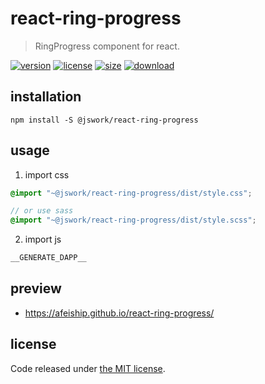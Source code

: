 # react-ring-progress
> RingProgress component for react.

[![version][version-image]][version-url]
[![license][license-image]][license-url]
[![size][size-image]][size-url]
[![download][download-image]][download-url]

## installation
```shell
npm install -S @jswork/react-ring-progress
```

## usage
1. import css
  ```scss
  @import "~@jswork/react-ring-progress/dist/style.css";

  // or use sass
  @import "~@jswork/react-ring-progress/dist/style.scss";
  ```
2. import js
  ```js
__GENERATE_DAPP__
  ```

## preview
- https://afeiship.github.io/react-ring-progress/

## license
Code released under [the MIT license](https://github.com/afeiship/react-ring-progress/blob/master/LICENSE.txt).

[version-image]: https://img.shields.io/npm/v/@jswork/react-ring-progress
[version-url]: https://npmjs.org/package/@jswork/react-ring-progress

[license-image]: https://img.shields.io/npm/l/@jswork/react-ring-progress
[license-url]: https://github.com/afeiship/react-ring-progress/blob/master/LICENSE.txt

[size-image]: https://img.shields.io/bundlephobia/minzip/@jswork/react-ring-progress
[size-url]: https://github.com/afeiship/react-ring-progress/blob/master/dist/react-ring-progress.min.js

[download-image]: https://img.shields.io/npm/dm/@jswork/react-ring-progress
[download-url]: https://www.npmjs.com/package/@jswork/react-ring-progress
